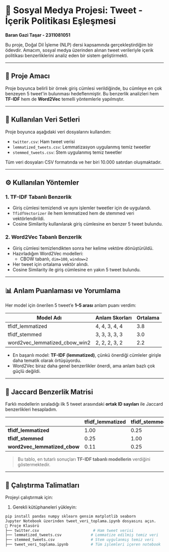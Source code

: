 # 📌 Sosyal Medya Projesi: Tweet - İçerik Politikası Eşleşmesi
**Baran Gazi Taşar - 2311081051**

Bu proje, Doğal Dil İşleme (NLP) dersi kapsamında gerçekleştirdiğim bir ödevdir. Amacım, sosyal medya üzerinden alınan tweet verileriyle içerik politikası benzerliklerini analiz eden bir sistem geliştirmekti.

---

## 🧠 Proje Amacı

Proje boyunca belirli bir örnek giriş cümlesi verildiğinde, bu cümleye en çok benzeyen 5 tweet'in bulunması hedeflenmiştir. Bu benzerlik analizleri hem **TF-IDF** hem de **Word2Vec** temelli yöntemlerle yapılmıştır.

---

## 📁 Kullanılan Veri Setleri

Proje boyunca aşağıdaki veri dosyalarını kullandım:

- `twitter.csv`: Ham tweet verisi
- `lemmatized_tweets.csv`: Lemmatizasyon uygulanmış temiz tweetler
- `stemmed_tweets.csv`: Stem uygulanmış temiz tweetler

Tüm veri dosyaları CSV formatında ve her biri 10.000 satırdan oluşmaktadır.

---

## ⚙️ Kullanılan Yöntemler

### 1. TF-IDF Tabanlı Benzerlik

- Giriş cümlesi temizlendi ve aynı işlemler tweetler için de uygulandı.
- `TfidfVectorizer` ile hem lemmatized hem de stemmed veri vektörlendirildi.
- Cosine Similarity kullanılarak giriş cümlesine en benzer 5 tweet bulundu.

### 2. Word2Vec Tabanlı Benzerlik

- Giriş cümlesi temizlendikten sonra her kelime vektöre dönüştürüldü.
- Hazırladığım Word2Vec modelleri:
  - CBOW tabanlı, `dim=100`, `window=2`
- Her tweet için ortalama vektör alındı.
- Cosine Similarity ile giriş cümlesine en yakın 5 tweet bulundu.

---

## 📊 Anlam Puanlaması ve Yorumlama

Her model için önerilen 5 tweet’e **1–5 arası** anlam puanı verdim:

| Model Adı                        | Anlam Skorları     | Ortalama |
|----------------------------------|--------------------|----------|
| tfidf_lemmatized                 | 4, 4, 3, 4, 4      | 3.8      |
| tfidf_stemmed                    | 3, 3, 3, 3, 3      | 3.0      |
| word2vec_lemmatized_cbow_win2   | 2, 2, 2, 3, 2      | 2.2      |

- En başarılı model: **TF-IDF (lemmatized)**, çünkü önerdiği cümleler girişle daha tematik olarak örtüşüyordu.
- Word2Vec biraz daha genel benzerlikler önerdi, ama anlam bazlı çok güçlü değildi.

---

## 🧮 Jaccard Benzerlik Matrisi

Farklı modellerin sıraladığı ilk 5 tweet arasındaki **ortak ID sayıları** ile Jaccard benzerlikleri hesapladım.

|                              | tfidf_lemmatized | tfidf_stemmed | word2vec_lemmatized_cbow |
|------------------------------|------------------|----------------|---------------------------|
| **tfidf_lemmatized**         | 1.00             | 0.25           | 0.11                      |
| **tfidf_stemmed**            | 0.25             | 1.00           | 0.25                      |
| **word2vec_lemmatized_cbow** | 0.11             | 0.25           | 1.00                      |

> Bu tablo, en tutarlı sonuçları **TF-IDF tabanlı modellerin** verdiğini göstermektedir.

---

## 🔧 Çalıştırma Talimatları

Projeyi çalıştırmak için:

1. Gerekli kütüphaneleri yükleyin:
```bash
pip install pandas numpy sklearn gensim matplotlib seaborn
Jupyter Notebook üzerinden tweet_veri_toplama.ipynb dosyasını açın.
📂 Proje Klasörü
├── twitter.csv                        # Ham tweet verisi
├── lemmatized_tweets.csv             # Lemmatize edilmiş temiz veri
├── stemmed_tweets.csv                # Stem uygulanmış temiz veri
├── tweet_veri_toplama.ipynb          # Tüm işlemleri içeren notebook


